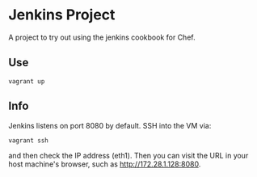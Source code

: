 Jenkins Project
===============

A project to try out using the jenkins cookbook for Chef.

Use
---

    vagrant up


Info
----

Jenkins listens on port 8080 by default. SSH into the VM via:

    vagrant ssh
	
and then check the IP address (eth1). Then you can visit the URL in your host machine's browser, such as http://172.28.1.128:8080.